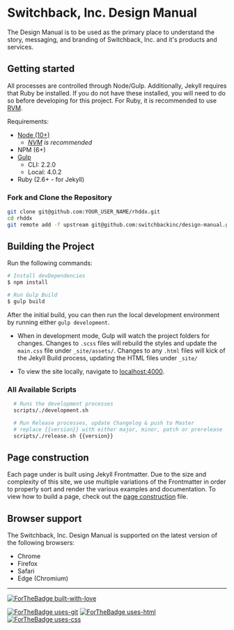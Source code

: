 # Switchback, Inc. Design Manual
The Design Manual is to be used as the primary place to understand the story, messaging, and branding of Switchback, Inc. and it's products and services.

## Getting started

All processes are controlled through Node/Gulp. Additionally, Jekyll requires that Ruby be installed. If you do not have these installed, you will need to do so before developing for this project. For Ruby, it is recommended to use [RVM](https://rvm.io/).

Requirements:
 - [Node (10+)](https://nodejs.org/en/)
    - _[NVM](https://nodejs.org/en/download/package-manager/#nvm) is recommended_
 - NPM (6+)
 - [Gulp](https://gulpjs.com/)
   - CLI: 2.2.0
   - Local: 4.0.2
 - Ruby (2.6+ - for Jekyll)

### Fork and Clone the Repository
```bash
git clone git@github.com:YOUR_USER_NAME/rhddx.git
cd rhddx
git remote add -f upstream git@github.com:switchbackinc/design-manual.git
```

## Building the Project

Run the following commands:
```bash
# Install devDependencies
$ npm install

# Run Gulp Build
$ gulp build
```

After the initial build, you can then run the local development environment by running either `gulp development`.

  - When in development mode, Gulp will watch the project folders for changes. Changes to `.scss` files will rebuild the styles and update the `main.css` file under `_site/assets/`. Changes to any `.html` files will kick of the Jekyll Build process, updating the HTML files under `_site/`

  - To view the site locally, navigate to [localhost:4000](http://localhost:4000/).

### **All Available Scripts**

```bash
  # Runs the development processes
  scripts/./development.sh

  # Run Release processes, update Changelog & push to Master
  # replace {{version}} with either major, minor, patch or prerelease
  scripts/./release.sh {{version}}
```

## Page construction

Each page under is built using Jekyll Frontmatter. Due to the size and complexity of this site, we use multiple variations of the Frontmatter in order to properly sort and render the various examples and documentation. To view how to build a page, check out the [page construction](help/page-construction) file.

## Browser support

The Switchback, Inc. Design Manual is supported on the latest version of the following browsers:

 - Chrome
 - Firefox
 - Safari
 - Edge (Chromium)

----
[![ForTheBadge built-with-love](http://ForTheBadge.com/images/badges/built-with-love.svg)](https://GitHub.com/mindreeper2420/)

[![ForTheBadge uses-git](http://ForTheBadge.com/images/badges/uses-git.svg)](https://github.com/topics/git)
[![ForTheBadge uses-html](http://ForTheBadge.com/images/badges/uses-html.svg)](https://github.com/topics/html)
[![ForTheBadge uses-css](http://ForTheBadge.com/images/badges/uses-css.svg)](https://github.com/topics/css)
